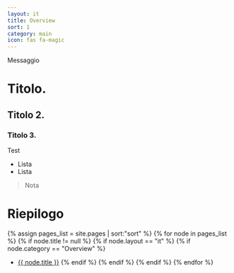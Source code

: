 ```yaml
---
layout: it
title: Overview 
sort: 1
category: main
icon: fas fa-magic
---
```

<p class="message">
   Messaggio
</p>

# Titolo.
## Titolo 2.
### Titolo 3.

Test

- Lista
- Lista

> Nota

# Riepilogo
  {% assign pages_list = site.pages | sort:"sort" %}
    {% for node in pages_list %}
    {% if node.title != null %}
    {% if node.layout == "it" %}
    {% if node.category == "Overview" %}
   * <a class="link-detail"
      href="{{site.baseurl}}{{ node.url }}">{{ node.title }}</a>
    {% endif %}
    {% endif %}
    {% endif %}
    {% endfor %}